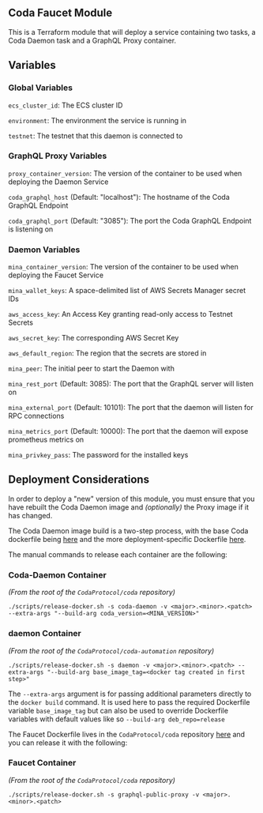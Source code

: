 ## Coda Faucet Module

This is a Terraform module that will deploy a service containing two tasks, a Coda Daemon task and a GraphQL Proxy container.

## Variables

### Global Variables

`ecs_cluster_id`: The ECS cluster ID

`environment`: The environment the service is running in

`testnet`: The testnet that this daemon is connected to

### GraphQL Proxy Variables

`proxy_container_version`: The version of the container to be used when deploying the Daemon Service

`coda_graphql_host` (Default: "localhost"): The hostname of the Coda GraphQL Endpoint

`coda_graphql_port` (Default: "3085"): The port the Coda GraphQL Endpoint is listening on

### Daemon Variables

`mina_container_version`: The version of the container to be used when deploying the Faucet Service

`mina_wallet_keys`: A space-delimited list of AWS Secrets Manager secret IDs

`aws_access_key`: An Access Key granting read-only access to Testnet Secrets

`aws_secret_key`: The corresponding AWS Secret Key

`aws_default_region`: The region that the secrets are stored in

`mina_peer`: The initial peer to start the Daemon with

`mina_rest_port` (Default: 3085): The port that the GraphQL server will listen on

`mina_external_port` (Default: 10101): The port that the daemon will listen for RPC connections

`mina_metrics_port` (Default: 10000): The port that the daemon will expose prometheus metrics on

`mina_privkey_pass`: The password for the installed keys

## Deployment Considerations

In order to deploy a "new" version of this module, you must ensure that you have rebuilt the Coda Daemon image and *(optionally)* the Proxy image if it has changed.

The Coda Daemon image build is a two-step process, with the base Coda dockerfile being [here](https://github.com/CodaProtocol/coda/blob/develop/dockerfiles/Dockerfile-coda-daemon) and the more deployment-specific Dockerfile [here](https://github.com/CodaProtocol/coda-automation/blob/master/services/daemon/Dockerfile).

The manual commands to release each container are the following:

### Coda-Daemon Container

*(From the root of the `CodaProtocol/coda` repository)*

`./scripts/release-docker.sh -s coda-daemon -v <major>.<minor>.<patch> --extra-args "--build-arg coda_version=<MINA_VERSION>"`

### daemon Container

*(From the root of the `CodaProtocol/coda-automation` repository)*

`./scripts/release-docker.sh -s daemon -v <major>.<minor>.<patch> --extra-args "--build-arg base_image_tag=<docker tag created in first step>"`

The `--extra-args` argument is for passing additional parameters directly to the `docker build` command. It is used here to pass the required Dockerfile variable `base_image_tag` but can also be used to override Dockerfile variables with default values like so `--build-arg deb_repo=release`

The Faucet Dockerfile lives in the `CodaProtocol/coda` repository [here](https://github.com/CodaProtocol/coda/blob/develop/frontend/bot/Dockerfile) and you can release it with the following:

### Faucet Container

*(From the root of the `CodaProtocol/coda` repository)*

`./scripts/release-docker.sh -s graphql-public-proxy -v <major>.<minor>.<patch>`
